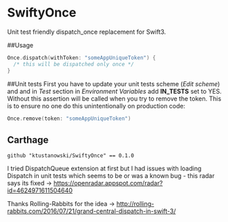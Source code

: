 # SwiftyOnce
Unit test friendly dispatch_once replacement for Swift3.

##Usage

```swift
Once.dispatch(withToken: "someAppUniqueToken") {
  /* this will be dispatched only once */
}
```

##Unit tests
First you have to update your unit tests scheme (*Edit scheme*) and and in *Test* section in *Environment Variables* add **IN_TESTS** set to YES. Without this assertion will be called when you try to remove the token. This is to ensure no one do this unintentionally on production code:
```swift
Once.remove(token: "someAppUniqueToken")
```
## Carthage
```
github "ktustanowski/SwiftyOnce" == 0.1.0
```
I tried DispatchQueue extension at first but I had issues with loading Dispatch in unit tests which seems to be or was a known bug - this radar says its fixed -> https://openradar.appspot.com/radar?id=4624971611504640

Thanks Rolling-Rabbits for the idea -> http://rolling-rabbits.com/2016/07/21/grand-central-dispatch-in-swift-3/
